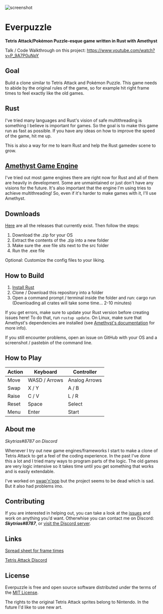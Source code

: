 ![screenshot](https://github.com/Skytrias/everpuzzle/blob/master/everpuzzle-05.gif "preview")

# Everpuzzle
**Tetris Attack/Pokémon Puzzle-esque game written in Rust with Amethyst**

Talk / Code Walkthrough on this project: https://www.youtube.com/watch?v=P_9A7P0uNpY

## Goal
Build a clone similar to Tetris Attack and Pokémon Puzzle. This game needs to abide by the original rules of the game, so for example hit right frame times to feel exactly like the old games.

## Rust
I've tried many languages and Rust's vision of safe multithreading is something I believe is important for games. So the goal is to make this game run as fast as possible. If you have any ideas on how to improve the speed of the game, hit me up. 

This is also a way for me to learn Rust and help the Rust gamedev scene to grow.

## [Amethyst Game Engine](https://github.com/amethyst/amethyst)
I've tried out most game engines there are right now for Rust and all of them are heavily in development. Some are unmaintained or just don't have any visions for the future. It's also important that the engine I'm using tries to achieve multithreading! So, even if it's harder to make games with it, I'll use Amethyst. 

## Downloads
[Here](https://github.com/Skytrias/everpuzzle/releases) are all the releases that currently exist. Then follow the steps:

1. Download the .zip for your OS
2. Extract the contents of the .zip into a new folder
3. Make sure the .exe file sits next to the src folder 
3. Run the .exe file

Optional: Customize the config files to your liking.

## How to Build
1. [Install Rust](https://www.rust-lang.org/en-US/install.html)
2. Clone / Download this repository into a folder
3. Open a command prompt / terminal inside the folder and run: cargo run (Downloading all crates will take some time... 2-10 minutes)

If you get errors, make sure to update your Rust version before creating issues here! To do that, run `rustup update`.
On Linux, make sure that Amethyst's dependencies are installed (see [Amethyst's documentation](https://www.amethyst.rs/book/latest/getting-started.html#required-dependencies) for more info).

If you still encounter problems, open an issue on GitHub with your OS and a screenshot / pastebin of the command line. 

## How to Play
|  Action  | Keyboard  | Controller  |
| ------------ | ------------ | ------------ |
|  Move  | WASD / Arrows  |  Analog Arrows  |
| Swap  | X / Y  |  A / B  |
| Raise | C / V  | L / R  |
| Reset | Space  | Select  |
| Menu | Enter | Start |

## About me
*Skytrias#8787 on Discord*

Whenever I try out new game engines/frameworks I start to make a clone of Tetris Attack to get a feel of the coding experience. In the past I've done this a lot and I tried many ways to program parts of the logic. The old games are very logic intensive so it takes time until you get something that works and is easily extendable.

I've worked on [swap'n'pop](https://github.com/omenking/swap-n-pop) but the project seems to be dead which is sad. But it also had problems imo.

## Contributing
If you are interested in helping out, you can take a look at the [issues](https://github.com/Skytrias/rust-attack/issues) and work on anything you'd want. Otherwhise you can contact me on Discord: ***Skytrias#8787***, or [visit the Discord server](https://discord.gg/sfXEKke).

## Links
[Spread sheet for frame times](https://docs.google.com/spreadsheets/d/1SsVXHad0z7Dbsqfj-UTd4HZSGCslujkbh7vOan61D1g/edit#gid=1601136205)

[Tetris Attack Discord](https://discordapp.com/invite/CxJwFFX)

## License
Everpuzzle is free and open source software distributed under the terms of the [MIT License](https://github.com/Skytrias/rust-attack/blob/master/LICENSE).

The rights to the original Tetris Attack sprites belong to Nintendo. In the future I'd like to use new art.
